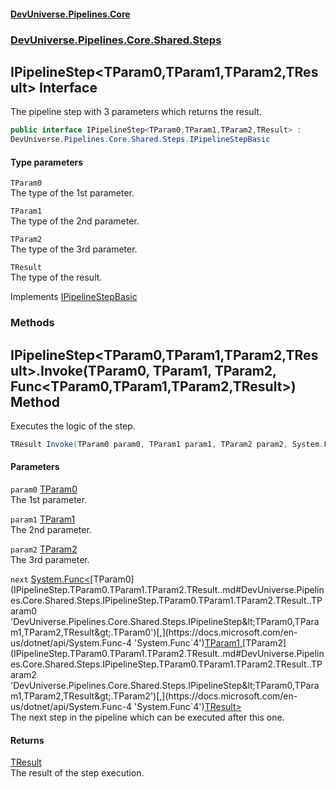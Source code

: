 #### [DevUniverse.Pipelines.Core](Pipelines.md 'Pipelines')
### [DevUniverse.Pipelines.Core.Shared.Steps](Pipelines.md#DevUniverse.Pipelines.Core.Shared.Steps 'DevUniverse.Pipelines.Core.Shared.Steps')
## IPipelineStep&lt;TParam0,TParam1,TParam2,TResult&gt; Interface
The pipeline step with 3 parameters which returns the result.  
```csharp
public interface IPipelineStep<TParam0,TParam1,TParam2,TResult> :
DevUniverse.Pipelines.Core.Shared.Steps.IPipelineStepBasic
```
#### Type parameters
<a name='DevUniverse.Pipelines.Core.Shared.Steps.IPipelineStep.TParam0.TParam1.TParam2.TResult..TParam0'></a>
`TParam0`  
The type of the 1st parameter.
  
<a name='DevUniverse.Pipelines.Core.Shared.Steps.IPipelineStep.TParam0.TParam1.TParam2.TResult..TParam1'></a>
`TParam1`  
The type of the 2nd parameter.
  
<a name='DevUniverse.Pipelines.Core.Shared.Steps.IPipelineStep.TParam0.TParam1.TParam2.TResult..TParam2'></a>
`TParam2`  
The type of the 3rd parameter.
  
<a name='DevUniverse.Pipelines.Core.Shared.Steps.IPipelineStep.TParam0.TParam1.TParam2.TResult..TResult'></a>
`TResult`  
The type of the result.
  

Implements [IPipelineStepBasic](IPipelineStepBasic.md 'DevUniverse.Pipelines.Core.Shared.Steps.IPipelineStepBasic')  
### Methods
<a name='DevUniverse.Pipelines.Core.Shared.Steps.IPipelineStep.TParam0.TParam1.TParam2.TResult..Invoke(TParam0.TParam1.TParam2.System.Func.TParam0.TParam1.TParam2.TResult.)'></a>
## IPipelineStep&lt;TParam0,TParam1,TParam2,TResult&gt;.Invoke(TParam0, TParam1, TParam2, Func&lt;TParam0,TParam1,TParam2,TResult&gt;) Method
Executes the logic of the step.  
```csharp
TResult Invoke(TParam0 param0, TParam1 param1, TParam2 param2, System.Func<TParam0,TParam1,TParam2,TResult> next);
```
#### Parameters
<a name='DevUniverse.Pipelines.Core.Shared.Steps.IPipelineStep.TParam0.TParam1.TParam2.TResult..Invoke(TParam0.TParam1.TParam2.System.Func.TParam0.TParam1.TParam2.TResult.).param0'></a>
`param0` [TParam0](IPipelineStep.TParam0.TParam1.TParam2.TResult..md#DevUniverse.Pipelines.Core.Shared.Steps.IPipelineStep.TParam0.TParam1.TParam2.TResult..TParam0 'DevUniverse.Pipelines.Core.Shared.Steps.IPipelineStep&lt;TParam0,TParam1,TParam2,TResult&gt;.TParam0')  
The 1st parameter.
  
<a name='DevUniverse.Pipelines.Core.Shared.Steps.IPipelineStep.TParam0.TParam1.TParam2.TResult..Invoke(TParam0.TParam1.TParam2.System.Func.TParam0.TParam1.TParam2.TResult.).param1'></a>
`param1` [TParam1](IPipelineStep.TParam0.TParam1.TParam2.TResult..md#DevUniverse.Pipelines.Core.Shared.Steps.IPipelineStep.TParam0.TParam1.TParam2.TResult..TParam1 'DevUniverse.Pipelines.Core.Shared.Steps.IPipelineStep&lt;TParam0,TParam1,TParam2,TResult&gt;.TParam1')  
The 2nd parameter.
  
<a name='DevUniverse.Pipelines.Core.Shared.Steps.IPipelineStep.TParam0.TParam1.TParam2.TResult..Invoke(TParam0.TParam1.TParam2.System.Func.TParam0.TParam1.TParam2.TResult.).param2'></a>
`param2` [TParam2](IPipelineStep.TParam0.TParam1.TParam2.TResult..md#DevUniverse.Pipelines.Core.Shared.Steps.IPipelineStep.TParam0.TParam1.TParam2.TResult..TParam2 'DevUniverse.Pipelines.Core.Shared.Steps.IPipelineStep&lt;TParam0,TParam1,TParam2,TResult&gt;.TParam2')  
The 3rd parameter.
  
<a name='DevUniverse.Pipelines.Core.Shared.Steps.IPipelineStep.TParam0.TParam1.TParam2.TResult..Invoke(TParam0.TParam1.TParam2.System.Func.TParam0.TParam1.TParam2.TResult.).next'></a>
`next` [System.Func&lt;](https://docs.microsoft.com/en-us/dotnet/api/System.Func-4 'System.Func`4')[TParam0](IPipelineStep.TParam0.TParam1.TParam2.TResult..md#DevUniverse.Pipelines.Core.Shared.Steps.IPipelineStep.TParam0.TParam1.TParam2.TResult..TParam0 'DevUniverse.Pipelines.Core.Shared.Steps.IPipelineStep&lt;TParam0,TParam1,TParam2,TResult&gt;.TParam0')[,](https://docs.microsoft.com/en-us/dotnet/api/System.Func-4 'System.Func`4')[TParam1](IPipelineStep.TParam0.TParam1.TParam2.TResult..md#DevUniverse.Pipelines.Core.Shared.Steps.IPipelineStep.TParam0.TParam1.TParam2.TResult..TParam1 'DevUniverse.Pipelines.Core.Shared.Steps.IPipelineStep&lt;TParam0,TParam1,TParam2,TResult&gt;.TParam1')[,](https://docs.microsoft.com/en-us/dotnet/api/System.Func-4 'System.Func`4')[TParam2](IPipelineStep.TParam0.TParam1.TParam2.TResult..md#DevUniverse.Pipelines.Core.Shared.Steps.IPipelineStep.TParam0.TParam1.TParam2.TResult..TParam2 'DevUniverse.Pipelines.Core.Shared.Steps.IPipelineStep&lt;TParam0,TParam1,TParam2,TResult&gt;.TParam2')[,](https://docs.microsoft.com/en-us/dotnet/api/System.Func-4 'System.Func`4')[TResult](IPipelineStep.TParam0.TParam1.TParam2.TResult..md#DevUniverse.Pipelines.Core.Shared.Steps.IPipelineStep.TParam0.TParam1.TParam2.TResult..TResult 'DevUniverse.Pipelines.Core.Shared.Steps.IPipelineStep&lt;TParam0,TParam1,TParam2,TResult&gt;.TResult')[&gt;](https://docs.microsoft.com/en-us/dotnet/api/System.Func-4 'System.Func`4')  
The next step in the pipeline which can be executed after this one.
  
#### Returns
[TResult](IPipelineStep.TParam0.TParam1.TParam2.TResult..md#DevUniverse.Pipelines.Core.Shared.Steps.IPipelineStep.TParam0.TParam1.TParam2.TResult..TResult 'DevUniverse.Pipelines.Core.Shared.Steps.IPipelineStep&lt;TParam0,TParam1,TParam2,TResult&gt;.TResult')  
The result of the step execution.
  
